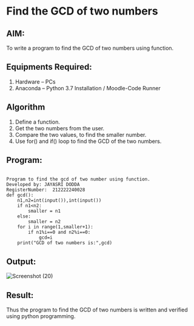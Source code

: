 # Find the GCD of two numbers

## AIM:
To write a program to find the GCD of two numbers using function.

## Equipments Required:
1. Hardware – PCs
2. Anaconda – Python 3.7 Installation / Moodle-Code Runner

## Algorithm
1. Define a function.
2. Get the two numbers from the user.
3. Compare the two values, to find the smaller number.
4. Use for() and if() loop to find the GCD of the two numbers.

## Program:
```

Program to find the gcd of two number using function.
Developed by: JAYASRI DODDA
RegisterNumber:  212222240028
def gcd():
    n1,n2=int(input()),int(input())
    if n1<n2:
        smaller = n1
    else:
        smaller = n2
    for i in range(1,smaller+1):
        if n1%i==0 and n2%i==0:
            gcd=i
    print("GCD of two numbers is:",gcd)
```

## Output:

![Screenshot (20)](https://github.com/jayasridodda/GCD-of-two-numbers/assets/123259278/ea62dee1-b589-40fc-bc9b-54389ae21a1f)


## Result:
Thus the program to find the GCD of two numbers is written and verified using python programming.
